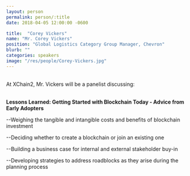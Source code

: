 ```yaml
---
layout: person
permalink: person/:title
date: 2018-04-05 12:00:00 -0600

title:  "Corey Vickers"
name: "Mr. Corey Vickers"
position: "Global Logistics Category Group Manager, Chevron"
blurb: ""
categories: speakers
image: "/res/people/Corey-Vickers.jpg"
---
```


<br>
At XChain2, Mr. Vickers will be a panelist discussing:
<br>
<br>
<p><b>Lessons Learned: Getting Started with Blockchain Today - Advice from Early Adopters</b></p>

<p>--Weighing the tangible and intangible costs and benefits of blockchain investment</p>
<p>--Deciding whether to create a blockchain or join an existing one</p>
<p>--Building a business case for internal and external stakeholder buy-in</p> 
<p>--Developing strategies to address roadblocks as they arise during the planning process</p>
